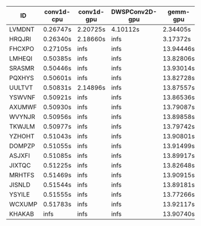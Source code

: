 |ID|conv1d-cpu|conv1d-gpu|DWSPConv2D-gpu|gemm-gpu|avg|
|-|-|-|-|-|-|
|LVMDNT|0.26747s|2.20725s|4.10112s|2.34405s|2.22997s|
|HRQJRI|0.26340s|2.18660s|infs|3.17372s|infs|
|FHCXPO|0.27105s|infs|infs|13.94446s|infs|
|LMHEQI|0.50385s|infs|infs|13.82806s|infs|
|SRASMR|0.50446s|infs|infs|13.93014s|infs|
|PQXHYS|0.50601s|infs|infs|13.82728s|infs|
|UULTVT|0.50831s|2.14896s|infs|13.87557s|infs|
|YSWVNF|0.50921s|infs|infs|13.86536s|infs|
|AXUMWF|0.50930s|infs|infs|13.79087s|infs|
|WVYNJR|0.50956s|infs|infs|13.89858s|infs|
|TKWJLM|0.50977s|infs|infs|13.79742s|infs|
|YZHOHT|0.51043s|infs|infs|13.90801s|infs|
|DOMPZP|0.51055s|infs|infs|13.91499s|infs|
|ASJXFI|0.51085s|infs|infs|13.89917s|infs|
|JIXTQC|0.51225s|infs|infs|13.82648s|infs|
|MRHTFS|0.51469s|infs|infs|13.90915s|infs|
|JISNLD|0.51544s|infs|infs|13.89181s|infs|
|YSYILE|0.51555s|infs|infs|13.77266s|infs|
|WCXUMP|0.51783s|infs|infs|13.92117s|infs|
|KHAKAB|infs|infs|infs|13.90740s|infs|
